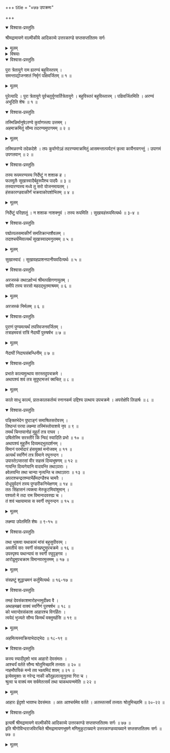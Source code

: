 +++
title = "०७७ उपक्रमः"

+++

<details open><summary>विश्वास-प्रस्तुतिः</summary>

श्रीमद्रामायणे वाल्मीकीये आदिकाव्ये उत्तरकाण्डे सप्तसप्ततितमः सर्गः
</details>

<details><summary>मूलम्</summary>

श्रीमद्रामायणे वाल्मीकीये आदिकाव्ये उत्तरकाण्डे सप्तसप्ततितमः सर्गः
</details>

<details><summary>विषयाः</summary>

अगस्त्येन रामं प्रति स्वस्य दिव्याभरण-लाभ-प्रकार-कथनाय  
श्वेत-राजोपाख्यान-कथनारंभः ॥ १ ॥
</details>

<details open><summary>विश्वास-प्रस्तुतिः</summary>

पुरा त्रेतायुगे राम ह्यरण्यं बहुविस्तरम् ।  
समन्ताद्योजनशतं निर्मृगं पक्षिवर्जितम् ॥ १ ॥
</details>

<details><summary>मूलम्</summary>

पुरा त्रेतायुगे राम ह्यरण्यं बहुविस्तरम् ।  
समन्ताद्योजनशतं निर्मृगं पक्षिवर्जितम् ॥ १ ॥
</details>

पुरेत्यादि । पुरा त्रेतायुगे पूर्वचतुर्युगवर्तित्रेतायुगे । बहुविस्तरं बहुविस्तारम् । पक्षिवर्जितमिति । अरण्यं अभूदिति शेषः ॥ १ ॥

<details open><summary>विश्वास-प्रस्तुतिः</summary>

तस्मिन्निर्मानुषेऽरण्ये कुर्वाणस्तप उत्तमम् ।  
अहमाक्रमितुं सौम्य तदरण्यमुपागमम् ॥ २ ॥
</details>

<details><summary>मूलम्</summary>

तस्मिन्निर्मानुषेऽरण्ये कुर्वाणस्तप उत्तमम् ।  
अहमाक्रमितुं सौम्य तदरण्यमुपागमम् ॥ २ ॥
</details>

तस्मिन्नरण्ये तदेकदेशे । तपः कुर्वाणोऽहं तदरण्यमाक्रमितुं आसमन्तात्पर्यटनं कृत्वा कार्येनावगन्तुं । उपागमं उपगतवान् ॥ २ ॥

<details open><summary>विश्वास-प्रस्तुतिः</summary>

तस्य रूपमरण्यस्य निर्देष्टुं न शशाक ह ।  
फलमूलैः सुखास्वादैर्बहुरूपैश्च पादपैः ॥ ३ ॥  
तस्यारण्यस्य मध्ये तु सरो योजनमायतम् ।  
हंसकारण्डवाकीर्णं चक्रवाकोपशोभितम् ॥ ४ ॥
</details>

<details><summary>मूलम्</summary>

तस्य रूपमरण्यस्य निर्देष्टुं न शशाक ह ।  
फलमूलैः सुखास्वादैर्बहुरूपैश्च पादपैः ॥ ३ ॥  
तस्यारण्यस्य मध्ये तु सरो योजनमायतम् ।  
हंसकारण्डवाकीर्णं चक्रवाकोपशोभितम् ॥ ४ ॥
</details>

निर्देष्टुं परिज्ञातुं । न शशाक नाशक्नुवं । तस्य रूपमिति । सुखावहंरूपमित्यर्थः ॥ ३-४ ॥

<details open><summary>विश्वास-प्रस्तुतिः</summary>

पद्मोत्पलसमाकीर्णं समतिक्रान्तशैवलम् ।  
तदाश्चर्यमिवात्यर्थं सुखास्वादमनुत्तमम् ॥ ५ ॥
</details>

<details><summary>मूलम्</summary>

पद्मोत्पलसमाकीर्णं समतिक्रान्तशैवलम् ।  
तदाश्चर्यमिवात्यर्थं सुखास्वादमनुत्तमम् ॥ ५ ॥
</details>

सुखास्वादं । सुखावहप्राशनपानीयवदित्यर्थः ॥ ५ ॥

<details open><summary>विश्वास-प्रस्तुतिः</summary>

अरजस्कं तथाऽक्षोभ्यं श्रीमत्पक्षिगणायुतम् ।  
समीपे तस्य सरसो महदद्भुतमाश्रमम् ॥ ६ ॥
</details>

<details><summary>मूलम्</summary>

अरजस्कं तथाऽक्षोभ्यं श्रीमत्पक्षिगणायुतम् ।  
समीपे तस्य सरसो महदद्भुतमाश्रमम् ॥ ६ ॥
</details>

अरजस्कं निर्मलम् ॥ ६ ॥

<details open><summary>विश्वास-प्रस्तुतिः</summary>

पुराणं पुण्यमत्यर्थं तपस्विजनवर्जितम् ।  
तत्राहमवसं रात्रिं नैदाघीं पुरुषर्षभ ॥ ७ ॥
</details>

<details><summary>मूलम्</summary>

पुराणं पुण्यमत्यर्थं तपस्विजनवर्जितम् ।  
तत्राहमवसं रात्रिं नैदाघीं पुरुषर्षभ ॥ ७ ॥
</details>

नैदाघीं निदाघसंबन्धिनीम् ॥ ७ ॥

<details open><summary>विश्वास-प्रस्तुतिः</summary>

प्रभाते काल्यमुत्थाय सरस्तदुपचक्रमे ।  
अथापश्यं शवं तत्र सुपुष्टमजरं क्वचित् ॥ ८ ॥
</details>

<details><summary>मूलम्</summary>

प्रभाते काल्यमुत्थाय सरस्तदुपचक्रमे ।  
अथापश्यं शवं तत्र सुपुष्टमजरं क्वचित् ॥ ८ ॥
</details>

काले साधु काल्यं, प्रातःकालकर्तव्यं स्नानकर्म उद्दिश्य उत्थाय उपचक्रमे । अपरोक्षेपि लिडार्षः ॥ ८ ॥

<details open><summary>विश्वास-प्रस्तुतिः</summary>

पङ्क्तिभेदेन पुष्टाङ्गं समाश्रितसरोवरम् ।  
तिष्ठन्तं परया लक्ष्म्या तस्मिंस्तोयाशये नृप ॥ ९ ॥  
तमर्थं चिन्तयानोहं मुहूर्तं तत्र राघव ।  
उषितोस्मि सरस्तीरे किं न्विदं स्यादिति प्रभो ॥ १० ॥  
अथापश्यं मुहूर्तेन दिव्यमद्भुतदर्शनम् ।  
विमानं परमोदारं हंसयुक्तं मनोजवम् ॥ ११ ॥  
अत्यर्थं स्वर्गिणं तत्र विमाने रघुनन्दन ।  
उपास्तेऽप्सरसां वीर सहस्रं दिव्यभूषणम् ॥ १२ ॥  
गायन्ति दिव्यगेयानि वादयन्ति तथाऽपराः ।  
क्ष्वेलयन्ति तथा चान्या नृत्यन्ति च तथाऽपराः ॥ १३ ॥  
अपराश्चन्द्ररश्म्याभैर्हेमदण्डैश्च चामरैः ।  
दोधूयुर्वदनं तस्य पुण्डरीकनिभेक्षणम् ॥ १४ ॥  
ततः सिंहासनं त्यक्त्वा मेरुकूटमिवांशुमान् ।  
पश्यतो मे तदा राम विमानादवरुह्य च ।  
तं शवं भक्षयामास स स्वर्गी रघुनन्दन ॥ १५ ॥
</details>

<details><summary>मूलम्</summary>

पङ्क्तिभेदेन पुष्टाङ्गं समाश्रितसरोवरम् ।  
तिष्ठन्तं परया लक्ष्म्या तस्मिंस्तोयाशये नृप ॥ ९ ॥  
तमर्थं चिन्तयानोहं मुहूर्तं तत्र राघव ।  
उषितोस्मि सरस्तीरे किं न्विदं स्यादिति प्रभो ॥ १० ॥  
अथापश्यं मुहूर्तेन दिव्यमद्भुतदर्शनम् ।  
विमानं परमोदारं हंसयुक्तं मनोजवम् ॥ ११ ॥  
अत्यर्थं स्वर्गिणं तत्र विमाने रघुनन्दन ।  
उपास्तेऽप्सरसां वीर सहस्रं दिव्यभूषणम् ॥ १२ ॥  
गायन्ति दिव्यगेयानि वादयन्ति तथाऽपराः ।  
क्ष्वेलयन्ति तथा चान्या नृत्यन्ति च तथाऽपराः ॥ १३ ॥  
अपराश्चन्द्ररश्म्याभैर्हेमदण्डैश्च चामरैः ।  
दोधूयुर्वदनं तस्य पुण्डरीकनिभेक्षणम् ॥ १४ ॥  
ततः सिंहासनं त्यक्त्वा मेरुकूटमिवांशुमान् ।  
पश्यतो मे तदा राम विमानादवरुह्य च ।  
तं शवं भक्षयामास स स्वर्गी रघुनन्दन ॥ १५ ॥
</details>

लक्ष्म्या उपेतमिति शेषः ॥ ९-१५ ॥

<details open><summary>विश्वास-प्रस्तुतिः</summary>

तथा भुक्त्वा यथाकामं मांसं बहुसुपीवरम् ।  
अवतीर्य सरः स्वर्गी संस्प्रष्टुमुपचक्रमे ॥ १६ ॥  
उपस्पृश्य यथान्यायं स स्वर्गी रघुपुङ्गव ।  
आरोढुमुपचक्राम विमानवरमुत्तमम् ॥ १७ ॥
</details>

<details><summary>मूलम्</summary>

तथा भुक्त्वा यथाकामं मांसं बहुसुपीवरम् ।  
अवतीर्य सरः स्वर्गी संस्प्रष्टुमुपचक्रमे ॥ १६ ॥  
उपस्पृश्य यथान्यायं स स्वर्गी रघुपुङ्गव ।  
आरोढुमुपचक्राम विमानवरमुत्तमम् ॥ १७ ॥
</details>

संस्प्रष्टुं शुद्धाचमनं कर्तुमित्यर्थः ॥ १६-१७ ॥

<details open><summary>विश्वास-प्रस्तुतिः</summary>

तमहं देवसंकाशमारोहन्तमुदीक्ष्य वै ।  
अथाहमब्रवं वाक्यं स्वर्गिणं पुरुषर्षभ ॥ १८ ॥  
को भवान्देवसंकाश आहारश्च विगर्हितः ।  
त्वयेदं भुज्यते सौम्य किमर्थं वक्तुमर्हसि ॥ १९ ॥
</details>

<details><summary>मूलम्</summary>

तमहं देवसंकाशमारोहन्तमुदीक्ष्य वै ।  
अथाहमब्रवं वाक्यं स्वर्गिणं पुरुषर्षभ ॥ १८ ॥  
को भवान्देवसंकाश आहारश्च विगर्हितः ।  
त्वयेदं भुज्यते सौम्य किमर्थं वक्तुमर्हसि ॥ १९ ॥
</details>

अहमित्यस्यक्रियाभेदाद्भेदः ॥ १८-१९ ॥

<details open><summary>विश्वास-प्रस्तुतिः</summary>

कस्य स्यादीदृशो भाव आहारो देवसंमतः ।  
आश्चर्यं वर्तते सौम्य श्रोतुमिच्छामि तत्त्वतः ॥ २० ॥  
नाहमौपयिकं मन्ये तव भक्ष्यमिदं शवम् ॥ २१ ॥  
इत्येवमुक्तः स नरेन्द्र नाकी कौतूहलात्सूनुतया गिरा च ।  
श्रुत्वा च वाक्यं मम सर्वमेतत्सर्वं तथा चाकथयन्ममेति ॥ २२ ॥
</details>

<details><summary>मूलम्</summary>

कस्य स्यादीदृशो भाव आहारो देवसंमतः ।  
आश्चर्यं वर्तते सौम्य श्रोतुमिच्छामि तत्त्वतः ॥ २० ॥  
नाहमौपयिकं मन्ये तव भक्ष्यमिदं शवम् ॥ २१ ॥  
इत्येवमुक्तः स नरेन्द्र नाकी कौतूहलात्सूनुतया गिरा च ।  
श्रुत्वा च वाक्यं मम सर्वमेतत्सर्वं तथा चाकथयन्ममेति ॥ २२ ॥
</details>

आहारः ईदृशो भावश्च देवसंमतः । अतः आश्चर्यमेव वर्तते । अतस्तत्सर्वं तत्त्वतः श्रोतुमिच्छामि ॥ २०-२२ ॥

<details open><summary>विश्वास-प्रस्तुतिः</summary>

इत्यार्षे श्रीमद्रामायणे वाल्मीकीये आदिकाव्ये उत्तरकाण्डे सप्तसप्ततितमः सर्गः ॥ ७७ ॥  
इति श्रीगोविन्दराजविरचिते श्रीमद्रामायणभूषणे मणिमुकुटाख्याने उत्तरकाण्डव्याख्याने सप्तसप्ततितमः सर्गः ॥ ७७ ॥
</details>

<details><summary>मूलम्</summary>

इत्यार्षे श्रीमद्रामायणे वाल्मीकीये आदिकाव्ये उत्तरकाण्डे सप्तसप्ततितमः सर्गः ॥ ७७ ॥  
इति श्रीगोविन्दराजविरचिते श्रीमद्रामायणभूषणे मणिमुकुटाख्याने उत्तरकाण्डव्याख्याने सप्तसप्ततितमः सर्गः ॥ ७७ ॥
</details>

